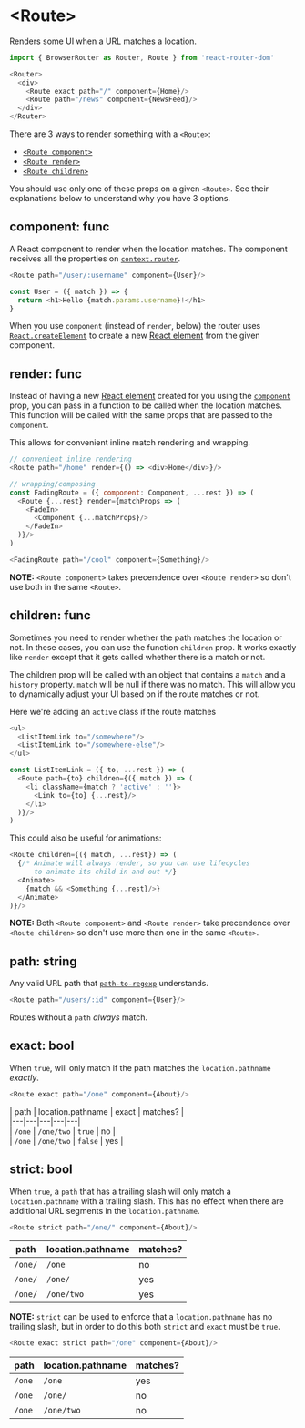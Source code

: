 # &lt;Route>

Renders some UI when a URL matches a location.

```js
import { BrowserRouter as Router, Route } from 'react-router-dom'

<Router>
  <div>
    <Route exact path="/" component={Home}/>
    <Route path="/news" component={NewsFeed}/>
  </div>
</Router>
```

There are 3 ways to render something with a `<Route>`:

- [`<Route component>`](#route.component)
- [`<Route render>`](#route.render)
- [`<Route children>`](#route.children)

You should use only one of these props on a given `<Route>`. See their explanations below to understand why you have 3 options.

## component: func

A React component to render when the location matches. The component receives all the properties on [`context.router`](#context.router).

```js
<Route path="/user/:username" component={User}/>
```

```js
const User = ({ match }) => {
  return <h1>Hello {match.params.username}!</h1>
}
```

When you use `component` (instead of `render`, below) the router uses [`React.createElement`](https://facebook.github.io/react/docs/react-api.html#createelement) to create a new [React element](https://facebook.github.io/react/docs/rendering-elements.html) from the given component.

## render: func

Instead of having a new [React element](https://facebook.github.io/react/docs/rendering-elements.html) created for you using the [`component`](#route.component) prop, you can pass in a function to be called when the location matches. This function will be called with the same props that are passed to the `component`.

This allows for convenient inline match rendering and wrapping.

```js
// convenient inline rendering
<Route path="/home" render={() => <div>Home</div>}/>

// wrapping/composing
const FadingRoute = ({ component: Component, ...rest }) => (
  <Route {...rest} render={matchProps => (
    <FadeIn>
      <Component {...matchProps}/>
    </FadeIn>
  )}/>
)

<FadingRoute path="/cool" component={Something}/>
```

**NOTE:** `<Route component>` takes precendence over `<Route render>` so don't use both in the same `<Route>`.

## children: func

Sometimes you need to render whether the path matches the location or not. In these cases, you can use the function `children` prop. It works exactly like `render` except that it gets called whether there is a match or not.

The children prop will be called with an object that contains a `match` and a `history` property. `match` will be null if there was no match. This will allow you to dynamically adjust your UI based on if the route matches or not.

Here we're adding an `active` class if the route matches

```js
<ul>
  <ListItemLink to="/somewhere"/>
  <ListItemLink to="/somewhere-else"/>
</ul>

const ListItemLink = ({ to, ...rest }) => (
  <Route path={to} children={({ match }) => (
    <li className={match ? 'active' : ''}>
      <Link to={to} {...rest}/>
    </li>
  )}/>
)
```

This could also be useful for animations:

```js
<Route children={({ match, ...rest}) => (
  {/* Animate will always render, so you can use lifecycles
      to animate its child in and out */}
  <Animate>
    {match && <Something {...rest}/>}
  </Animate>
)}/>
```

**NOTE:** Both `<Route component>` and `<Route render>` take precendence over `<Route children>` so don't use more than one in the same `<Route>`.

## path: string

Any valid URL path that [`path-to-regexp`](https://www.npmjs.com/package/path-to-regexp) understands.

```js
<Route path="/users/:id" component={User}/>
```

Routes without a `path` _always_ match.

## exact: bool

When `true`, will only match if the path matches the `location.pathname` _exactly_.

```js
<Route exact path="/one" component={About}/>
```

| path | location.pathname | exact | matches? |   
|---|---|---|---|---|   
| `/one`  | `/one/two`  | `true` | no |   
| `/one`  | `/one/two`  | `false` | yes |   

## strict: bool

When `true`, a `path` that has a trailing slash will only match a `location.pathname` with a trailing slash. This has no effect when there are additional URL segments in the `location.pathname`.

```js
<Route strict path="/one/" component={About}/>
```

| path | location.pathname | matches? |
| --- | --- | --- |
| `/one/` | `/one` | no |
| `/one/` | `/one/` | yes |
| `/one/` | `/one/two` | yes |

**NOTE:** `strict` can be used to enforce that a `location.pathname` has no trailing slash, but in order to do this both `strict` and `exact` must be `true`.

```js
<Route exact strict path="/one" component={About}/>
```

| path | location.pathname | matches? |
| --- | --- | --- |
| `/one` | `/one` | yes |
| `/one` | `/one/` | no |
| `/one` | `/one/two` | no |

